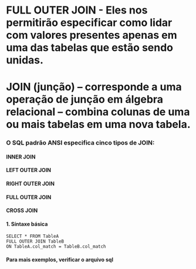 # FULL OUTER JOIN -  Eles nos permitirão especificar como lidar com valores presentes apenas em uma das tabelas que estão sendo unidas.

# JOIN (junção) – corresponde a uma operação de junção em álgebra relacional – combina colunas de uma ou mais tabelas em uma nova tabela.
### O SQL padrão ANSI especifica cinco tipos de JOIN:
#### INNER JOIN
#### LEFT OUTER JOIN
#### RIGHT OUTER JOIN
#### FULL OUTER JOIN
#### CROSS JOIN

#### 1. Síntaxe básica
````
SELECT * FROM TableA
FULL OUTER JOIN TableB
ON TableA.col_match = TableB.col_match
````
#### Para mais exemplos, verificar o arquivo sql
